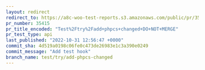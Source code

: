 ```yaml
---
layout: redirect
redirect_to: https://a8c-woo-test-reports.s3.amazonaws.com/public/pr/35415/api/index.html
pr_number: 35415
pr_title_encoded: "Test%2Ftry%2Fadd+phpcs+changed+DO+NOT+MERGE"
pr_test_type: api
last_published: "2022-10-31 12:56:47 +0000"
commit_sha: 4d519a0198c06fe0c473de26983e1c3a390e0249
commit_message: "Add test hook"
branch_name: test/try/add-phpcs-changed
---
```

